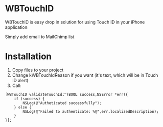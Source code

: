 # WBTouchID
WBTouchID is easy drop in solution for using Touch ID in your iPhone application

Simply add email to MailChimp list

# Installation
1) Copy files to your project
2) Change kWBTouchIdReason if you want (it's text, which will be in Touch ID alert)
3) Call:
```obj-c
[WBTouchID validateTouchId:^(BOOL success,NSError *err){
    if (success) {
        NSLog(@"Autheticated successfully");
    } else {
        NSLog(@"Failed to authenticate: %@",err.localizedDescription);
    }
}];
```
